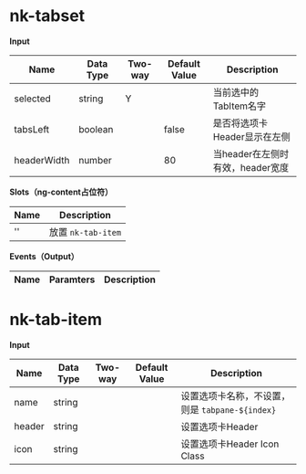 # nk-tabset

**Input**

| Name | Data Type |  Two-way | Default Value | Description |
| --- | --- | --- | --- | --- |
| selected | string | Y | | 当前选中的TabItem名字 |
| tabsLeft | boolean | | false | 是否将选项卡Header显示在左侧 |
| headerWidth | number | | 80 | 当header在左侧时有效，header宽度 |
 
**Slots（ng-content占位符）**

| Name | Description |
| --- | --- |
| '' | 放置 `nk-tab-item` |

**Events（Output）**

| Name | Paramters | Description |
| --- | --- | --- |

# nk-tab-item

**Input**

| Name | Data Type |  Two-way | Default Value | Description |
| --- | --- | --- | --- | --- |
| name | string | | | 设置选项卡名称，不设置，则是 `tabpane-${index}` |
| header | string | | | 设置选项卡Header |
| icon | string | | | 设置选项卡Header Icon Class |
